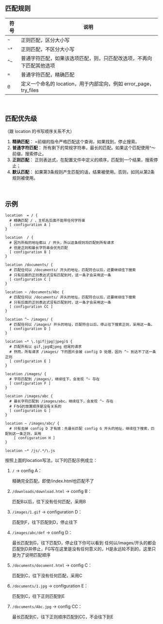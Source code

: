 <br>

## 匹配规则



| 符号 | 说明                                                         |
| ---- | ------------------------------------------------------------ |
| `~`  | 正则匹配，区分大小写                                         |
| `~*` | 正则匹配，不区分大小写                                       |
| `^~` | 普通字符匹配，如果该选项匹配，则，只匹配改选项，不再向下匹配其他选项 |
| `=`  | 普通字符匹配，精确匹配                                       |
| `@`  | 定义一个命名的 location，用于内部定向，例如 error_page，try_files |



<br>

## 匹配优先级

（跟 location 的书写顺序关系不大）

1. **精确匹配**：
   =前缀的指令严格匹配这个查询，如果找到，停止搜索。
2. **普通字符匹配**：
   所有剩下的常规字符串，最长的匹配。如果这个匹配使用^〜前缀，搜索停止。
3. **正则匹配**：
   正则表达式，在配置文件中定义的顺序，匹配到一个结果，搜索停止；
4. **默认匹配**：
   如果第3条规则产生匹配的话，结果被使用。否则，如同从第2条规则被使用。

<br>



## 示例

```nginx
location  = / {
  # 精确匹配 / ，主机名后面不能带任何字符串
  [ configuration A ]
}

location  / {
  # 因为所有的地址都以 / 开头，所以这条规则将匹配到所有请求
  # 但是正则和最长字符串会优先匹配
  [ configuration B ]
}

location /documents/ {
  # 匹配任何以 /documents/ 开头的地址，匹配符合以后，还要继续往下搜索
  # 只有后面的正则表达式没有匹配到时，这一条才会采用这一条
  [ configuration C ]
}

location ~ /documents/Abc {
  # 匹配任何以 /documents/ 开头的地址，匹配符合以后，还要继续往下搜索
  # 只有后面的正则表达式没有匹配到时，这一条才会采用这一条
  [ configuration CC ]
}

location ^~ /images/ {
  # 匹配任何以 /images/ 开头的地址，匹配符合以后，停止往下搜索正则，采用这一条。
  [ configuration D ]
}

location ~* \.(gif|jpg|jpeg)$ {
  # 匹配所有以 gif,jpg或jpeg 结尾的请求
  # 然而，所有请求 /images/ 下的图片会被 config D 处理，因为 ^~ 到达不了这一条正则
  [ configuration E ]
}

location /images/ {
  # 字符匹配到 /images/，继续往下，会发现 ^~ 存在
  [ configuration F ]
}

location /images/abc {
  # 最长字符匹配到 /images/abc，继续往下，会发现 ^~ 存在
  # F与G的放置顺序是没有关系的
  [ configuration G ]
}

location ~ /images/abc/ {
  # 只有去掉 config D 才有效：先最长匹配 config G 开头的地址，继续往下搜索，匹配到这一条正则，采用
    [ configuration H ]
}

location ~* /js/.*/\.js
```



按照上面的location写法，以下的匹配示例成立：

1. `/` -> config A：

   精确完全匹配，即使/index.html也匹配不了

2. `/downloads/download.html` -> config B：

   匹配B以后，往下没有任何匹配，采用B

3. `/images/1.gif` -> configuration D：

   匹配到F，往下匹配到D，停止往下

4. `/images/abc/def` -> config D：

   最长匹配到G，往下匹配D，停止往下你可以看到 任何以/images/开头的都会匹配到D并停止，FG写在这里是没有任何意义的，H是永远轮不到的，这里只是为了说明匹配顺序

5. `/documents/document.html` -> config C：

   匹配到C，往下没有任何匹配，采用C

6. `/documents/1.jpg` -> configuration E：

   匹配到C，往下正则匹配到E

7. `/documents/Abc.jpg` -> config CC：

   最长匹配到C，往下正则顺序匹配到CC，不会往下到E



<br>